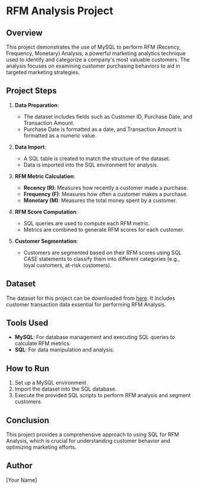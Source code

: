 # RFM Analysis Project

## Overview

This project demonstrates the use of MySQL to perform RFM (Recency, Frequency, Monetary) Analysis, a powerful marketing analytics technique used to identify and categorize a company's most valuable customers. The analysis focuses on examining customer purchasing behaviors to aid in targeted marketing strategies.

## Project Steps

1. **Data Preparation**:
   - The dataset includes fields such as Customer ID, Purchase Date, and Transaction Amount.
   - Purchase Date is formatted as a date, and Transaction Amount is formatted as a numeric value.

2. **Data Import**:
   - A SQL table is created to match the structure of the dataset.
   - Data is imported into the SQL environment for analysis.

3. **RFM Metric Calculation**:
   - **Recency (R)**: Measures how recently a customer made a purchase.
   - **Frequency (F)**: Measures how often a customer makes a purchase.
   - **Monetary (M)**: Measures the total money spent by a customer.

4. **RFM Score Computation**:
   - SQL queries are used to compute each RFM metric.
   - Metrics are combined to generate RFM scores for each customer.

5. **Customer Segmentation**:
   - Customers are segmented based on their RFM scores using SQL CASE statements to classify them into different categories (e.g., loyal customers, at-risk customers).

## Dataset

The dataset for this project can be downloaded from [here](#). It includes customer transaction data essential for performing RFM Analysis.

## Tools Used

- **MySQL**: For database management and executing SQL queries to calculate RFM metrics.
- **SQL**: For data manipulation and analysis.

## How to Run

1. Set up a MySQL environment.
2. Import the dataset into the SQL database.
3. Execute the provided SQL scripts to perform RFM analysis and segment customers.

## Conclusion

This project provides a comprehensive approach to using SQL for RFM Analysis, which is crucial for understanding customer behavior and optimizing marketing efforts.

## Author

[Your Name]

